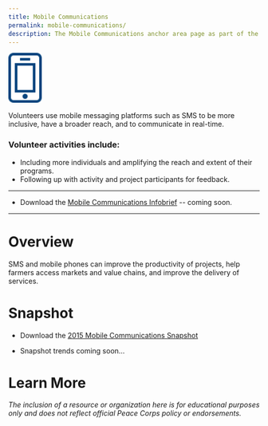```yaml
---
title: Mobile Communications
permalink: mobile-communications/
description: The Mobile Communications anchor area page as part of the Peace Corps ICT4D Playbook.
---
```


<div class="image"><img src="/img/mobile-icon.svg" style="height:100px;"><!-- </div> -->

<p class="lead">Volunteers use mobile messaging platforms such as SMS to be more inclusive, have a broader reach, and to communicate in real-time.</p>

### Volunteer activities include:

- Including more individuals and amplifying the reach and extent of their programs.
- Following up with activity and project participants for feedback.



___

- Download the [Mobile Communications Infobrief](#) -- coming soon.

___



# Overview

SMS and mobile phones can improve the productivity of projects, help farmers access markets and value chains, and improve the delivery of services.



# Snapshot

- Download the [2015 Mobile Communications Snapshot]()

- Snapshot trends coming soon...



# Learn More

*The inclusion of a resource or organization here is for educational purposes only and does not reflect official Peace Corps policy or endorsements.*
